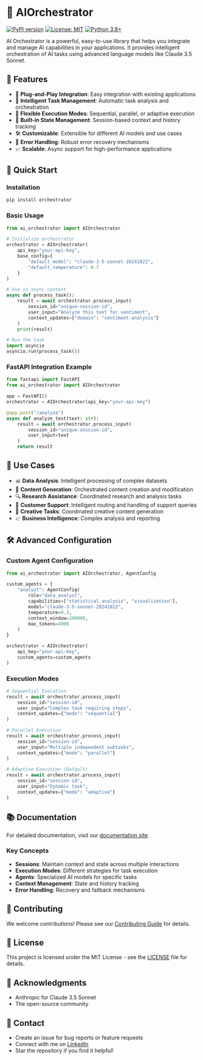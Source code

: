 # 🤖 AIOrchestrator

[![PyPI version](https://badge.fury.io/py/orchestrator.svg)](https://badge.fury.io/py/orchestrator)
[![License: MIT](https://img.shields.io/badge/License-MIT-yellow.svg)](https://opensource.org/licenses/MIT)
[![Python 3.8+](https://img.shields.io/badge/python-3.8+-blue.svg)](https://www.python.org/downloads/release/python-380/)

AI Orchestrator is a powerful, easy-to-use library that helps you integrate and manage AI capabilities in your applications. It provides intelligent orchestration of AI tasks using advanced language models like Claude 3.5 Sonnet.

## 🌟 Features

- 🔌 **Plug-and-Play Integration**: Easy integration with existing applications
- 🧠 **Intelligent Task Management**: Automatic task analysis and orchestration
- 🔄 **Flexible Execution Modes**: Sequential, parallel, or adaptive execution
- 💾 **Built-in State Management**: Session-based context and history tracking
- 🛠️ **Customizable**: Extensible for different AI models and use cases
- 🔐 **Error Handling**: Robust error recovery mechanisms
- 📈 **Scalable**: Async support for high-performance applications

## 🚀 Quick Start

### Installation

```bash
pip install orchestrator
```

### Basic Usage

```python
from ai_orchestrator import AIOrchestrator

# Initialize orchestrator
orchestrator = AIOrchestrator(
    api_key="your-api-key",
    base_config={
        "default_model": "claude-3-5-sonnet-20241022",
        "default_temperature": 0.7
    }
)

# Use in async context
async def process_task():
    result = await orchestrator.process_input(
        session_id="unique-session-id",
        user_input="Analyze this text for sentiment",
        context_updates={"domain": "sentiment-analysis"}
    )
    print(result)

# Run the task
import asyncio
asyncio.run(process_task())
```

### FastAPI Integration Example

```python
from fastapi import FastAPI
from ai_orchestrator import AIOrchestrator

app = FastAPI()
orchestrator = AIOrchestrator(api_key="your-api-key")

@app.post("/analyze")
async def analyze_text(text: str):
    result = await orchestrator.process_input(
        session_id="unique-session-id",
        user_input=text
    )
    return result
```

## 🎯 Use Cases

- 📊 **Data Analysis**: Intelligent processing of complex datasets
- 📝 **Content Generation**: Orchestrated content creation and modification
- 🔍 **Research Assistance**: Coordinated research and analysis tasks
- 🤝 **Customer Support**: Intelligent routing and handling of support queries
- 🎨 **Creative Tasks**: Coordinated creative content generation
- 📈 **Business Intelligence**: Complex analysis and reporting

## 🛠️ Advanced Configuration

### Custom Agent Configuration

```python
from ai_orchestrator import AIOrchestrator, AgentConfig

custom_agents = {
    "analyst": AgentConfig(
        role="data_analyst",
        capabilities=["statistical_analysis", "visualization"],
        model="claude-3-5-sonnet-20241022",
        temperature=0.3,
        context_window=100000,
        max_tokens=4000
    )
}

orchestrator = AIOrchestrator(
    api_key="your-api-key",
    custom_agents=custom_agents
)
```

### Execution Modes

```python
# Sequential Execution
result = await orchestrator.process_input(
    session_id="session-id",
    user_input="Complex task requiring steps",
    context_updates={"mode": "sequential"}
)

# Parallel Execution
result = await orchestrator.process_input(
    session_id="session-id",
    user_input="Multiple independent subtasks",
    context_updates={"mode": "parallel"}
)

# Adaptive Execution (Default)
result = await orchestrator.process_input(
    session_id="session-id",
    user_input="Dynamic task",
    context_updates={"mode": "adaptive"}
)
```

## 📚 Documentation

For detailed documentation, visit our [documentation site](https://orchestrator.readthedocs.io/).

### Key Concepts

- **Sessions**: Maintain context and state across multiple interactions
- **Execution Modes**: Different strategies for task execution
- **Agents**: Specialized AI models for specific tasks
- **Context Management**: State and history tracking
- **Error Handling**: Recovery and fallback mechanisms

## 🤝 Contributing

We welcome contributions! Please see our [Contributing Guide](CONTRIBUTING.md) for details.

## 📄 License

This project is licensed under the MIT License - see the [LICENSE](LICENSE) file for details.

## 🙏 Acknowledgments

- Anthropic for Claude 3.5 Sonnet
- The open-source community

## 📮 Contact

- Create an issue for bug reports or feature requests
- Connect with me on [LinkedIn](your-linkedin-url)
- Star the repository if you find it helpful!